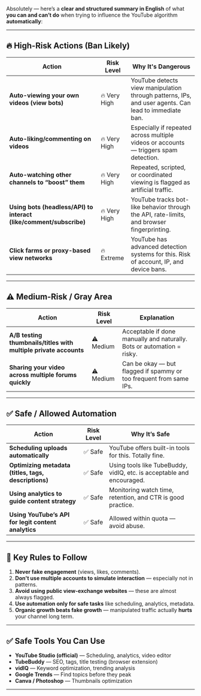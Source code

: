 Absolutely — here’s a **clear and structured summary in English** of what **you can and can’t do** when trying to influence the YouTube algorithm **automatically**:

---

## 🔥 High-Risk Actions (Ban Likely)

| Action                                                             | Risk Level   | Why It's Dangerous                                                                                   |
| ------------------------------------------------------------------ | ------------ | ---------------------------------------------------------------------------------------------------- |
| **Auto-viewing your own videos (view bots)**                       | 🔥 Very High | YouTube detects view manipulation through patterns, IPs, and user agents. Can lead to immediate ban. |
| **Auto-liking/commenting on videos**                               | 🔥 Very High | Especially if repeated across multiple videos or accounts — triggers spam detection.                 |
| **Auto-watching other channels to “boost” them**                   | 🔥 Very High | Repeated, scripted, or coordinated viewing is flagged as artificial traffic.                         |
| **Using bots (headless/API) to interact (like/comment/subscribe)** | 🔥 Very High | YouTube tracks bot-like behavior through the API, rate-limits, and browser fingerprinting.           |
| **Click farms or proxy-based view networks**                       | 🔥 Extreme   | YouTube has advanced detection systems for this. Risk of account, IP, and device bans.               |

---

## ⚠️ Medium-Risk / Gray Area

| Action                                                           | Risk Level | Explanation                                                            |
| ---------------------------------------------------------------- | ---------- | ---------------------------------------------------------------------- |
| **A/B testing thumbnails/titles with multiple private accounts** | ⚠️ Medium  | Acceptable if done manually and naturally. Bots or automation = risky. |
| **Sharing your video across multiple forums quickly**            | ⚠️ Medium  | Can be okay — but flagged if spammy or too frequent from same IPs.     |

---

## ✅ Safe / Allowed Automation

| Action                                               | Risk Level | Why It’s Safe                                                         |
| ---------------------------------------------------- | ---------- | --------------------------------------------------------------------- |
| **Scheduling uploads automatically**                 | ✅ Safe     | YouTube offers built-in tools for this. Totally fine.                 |
| **Optimizing metadata (titles, tags, descriptions)** | ✅ Safe     | Using tools like TubeBuddy, vidIQ, etc. is acceptable and encouraged. |
| **Using analytics to guide content strategy**        | ✅ Safe     | Monitoring watch time, retention, and CTR is good practice.           |
| **Using YouTube’s API for legit content analytics**  | ✅ Safe     | Allowed within quota — avoid abuse.                                   |

---

## 🧠 Key Rules to Follow

1. **Never fake engagement** (views, likes, comments).
2. **Don't use multiple accounts to simulate interaction** — especially not in patterns.
3. **Avoid using public view-exchange websites** — these are almost always flagged.
4. **Use automation only for safe tasks** like scheduling, analytics, metadata.
5. **Organic growth beats fake growth** — manipulated traffic actually **hurts** your channel long term.

---

## ✅ Safe Tools You Can Use

* **YouTube Studio (official)** — Scheduling, analytics, video editor
* **TubeBuddy** — SEO, tags, title testing (browser extension)
* **vidIQ** — Keyword optimization, trending analysis
* **Google Trends** — Find topics before they peak
* **Canva / Photoshop** — Thumbnails optimization

---

